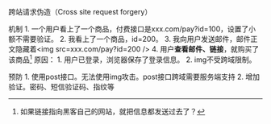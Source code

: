 跨站请求伪造（Cross site request forgery）

机制
	1. 一个用户看上了一个商品，付费接口是xxx.com/pay?id=100，设置了小额不需要验证。
	2. 我看上了一个商品，id=200。
	3. 我向用户发送邮件，邮件正文隐藏着\<img src=xxx.com/pay?id=200 />
	4. 用户**查看邮件、链接**，就购买了该商品[^1]
原因：
	1. 用户已登录，浏览器保存了登录信息。
	2. img不受跨域限制。

预防
	1. 使用post接口。无法使用img攻击。post接口跨域需要服务端支持
	2. 增加验证。密码、短信验证码、指纹等

[^1]: 如果链接指向黑客自己的网站，就把信息都发送过去了？